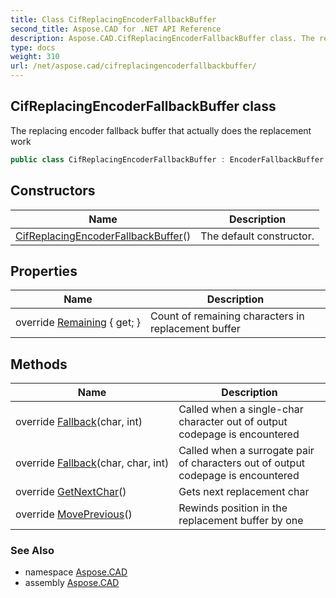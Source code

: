```yaml
---
title: Class CifReplacingEncoderFallbackBuffer
second_title: Aspose.CAD for .NET API Reference
description: Aspose.CAD.CifReplacingEncoderFallbackBuffer class. The replacing encoder fallback buffer that actually does the replacement work
type: docs
weight: 310
url: /net/aspose.cad/cifreplacingencoderfallbackbuffer/
---
```

## CifReplacingEncoderFallbackBuffer class

The replacing encoder fallback buffer that actually does the replacement work

```csharp
public class CifReplacingEncoderFallbackBuffer : EncoderFallbackBuffer
```

## Constructors

| Name | Description |
| --- | --- |
| [CifReplacingEncoderFallbackBuffer](cifreplacingencoderfallbackbuffer/)() | The default constructor. |

## Properties

| Name | Description |
| --- | --- |
| override [Remaining](../../aspose.cad/cifreplacingencoderfallbackbuffer/remaining/) { get; } | Count of remaining characters in replacement buffer |

## Methods

| Name | Description |
| --- | --- |
| override [Fallback](../../aspose.cad/cifreplacingencoderfallbackbuffer/fallback/#fallback_1)(char, int) | Called when a single-char character out of output codepage is encountered |
| override [Fallback](../../aspose.cad/cifreplacingencoderfallbackbuffer/fallback/#fallback)(char, char, int) | Called when a surrogate pair of characters out of output codepage is encountered |
| override [GetNextChar](../../aspose.cad/cifreplacingencoderfallbackbuffer/getnextchar/)() | Gets next replacement char |
| override [MovePrevious](../../aspose.cad/cifreplacingencoderfallbackbuffer/moveprevious/)() | Rewinds position in the replacement buffer by one |

### See Also

* namespace [Aspose.CAD](../../aspose.cad/)
* assembly [Aspose.CAD](../../)


